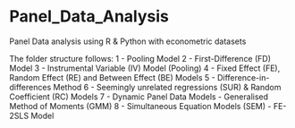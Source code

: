 # Panel_Data_Analysis
Panel Data analysis using R &amp; Python with econometric datasets

The folder structure follows:
1 - Pooling Model
2 - First-Difference (FD) Model
3 - Instrumental Variable (IV) Model (Pooling)
4 - Fixed Effect (FE), Random Effect (RE) and Between Effect (BE) Models
5 - Difference-in-differences Method
6 - Seemingly unrelated regressions (SUR) & Random Coefficient (RC) Models 
7 - Dynamic Panel Data Models - Generalised Method of Moments (GMM)
8 - Simultaneous Equation Models (SEM) - FE-2SLS Model
